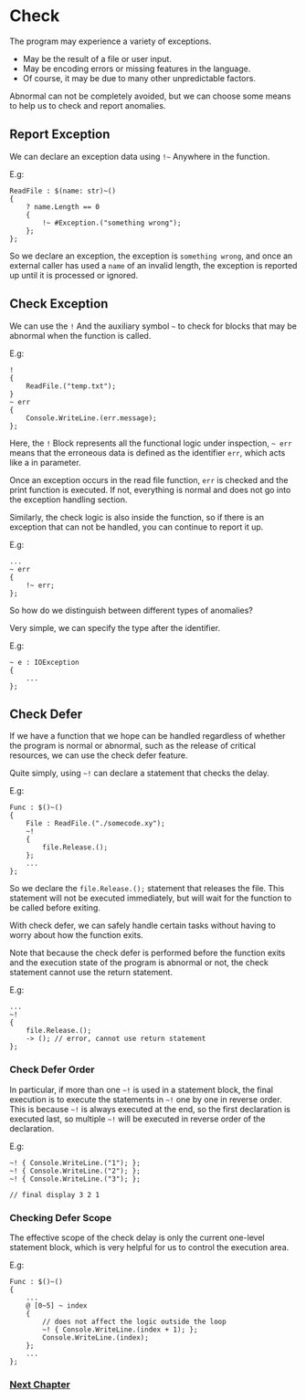 # Check
The program may experience a variety of exceptions.

- May be the result of a file or user input.
- May be encoding errors or missing features in the language.
- Of course, it may be due to many other unpredictable factors.

Abnormal can not be completely avoided, but we can choose some means to help us to check and report anomalies.

## Report Exception
We can declare an exception data using `!~` Anywhere in the function.

E.g:
```
ReadFile : $(name: str)~()
{
    ? name.Length == 0
    {
        !~ #Exception.("something wrong");
    };
};
```
So we declare an exception, the exception is `something wrong`, and once an external caller has used a `name` of an invalid length, the exception is reported up until it is processed or ignored.
## Check Exception
We can use the `!` And the auxiliary symbol `~` to check for blocks that may be abnormal when the function is called.

E.g:
```
!
{
    ReadFile.("temp.txt");
}
~ err
{
    Console.WriteLine.(err.message);
};
```
Here, the `!` Block represents all the functional logic under inspection, `~ err` means that the erroneous data is defined as the identifier `err`, which acts like a in parameter.

Once an exception occurs in the read file function, `err` is checked and the print function is executed. If not, everything is normal and does not go into the exception handling section.

Similarly, the check logic is also inside the function, so if there is an exception that can not be handled, you can continue to report it up.

E.g:
```
...
~ err
{
    !~ err;
};
```
So how do we distinguish between different types of anomalies?

Very simple, we can specify the type after the identifier.

E.g:
```
~ e : IOException
{
    ...
};
```

## Check Defer
If we have a function that we hope can be handled regardless of whether the program is normal or abnormal, such as the release of critical resources, we can use the check defer feature.

Quite simply, using `~!` can declare a statement that checks the delay.

E.g:
```
Func : $()~()
{
    File : ReadFile.("./somecode.xy");
    ~!
    {
        file.Release.();
    };
    ...
};
```
So we declare the `file.Release.();` statement that releases the file. This statement will not be executed immediately, but will wait for the function to be called before exiting.

With check defer, we can safely handle certain tasks without having to worry about how the function exits.

Note that because the check defer is performed before the function exits and the execution state of the program is abnormal or not, the check statement cannot use the return statement.

E.g:
```
...
~!
{
    file.Release.();
    -> (); // error, cannot use return statement
};
```

### Check Defer Order
In particular, if more than one `~!` is used in a statement block, the final execution is to execute the statements in `~!` one by one in reverse order. This is because `~!` is always executed at the end, so the first declaration is executed last, so multiple `~!` will be executed in reverse order of the declaration.

E.g:
```
~! { Console.WriteLine.("1"); };
~! { Console.WriteLine.("2"); };
~! { Console.WriteLine.("3"); };

// final display 3 2 1
```

### Checking Defer Scope
The effective scope of the check delay is only the current one-level statement block, which is very helpful for us to control the execution area.

E.g:
```
Func : $()~()
{
    ...
    @ [0~5] ~ index
    {
        // does not affect the logic outside the loop
        ~! { Console.WriteLine.(index + 1); };
        Console.WriteLine.(index);
    };
    ...
};
```

### [Next Chapter](asynchronous.md)
